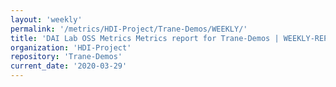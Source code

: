 ```yaml
---
layout: 'weekly'
permalink: '/metrics/HDI-Project/Trane-Demos/WEEKLY/'
title: 'DAI Lab OSS Metrics Metrics report for Trane-Demos | WEEKLY-REPORT-2020-03-29'
organization: 'HDI-Project'
repository: 'Trane-Demos'
current_date: '2020-03-29'
---
```

